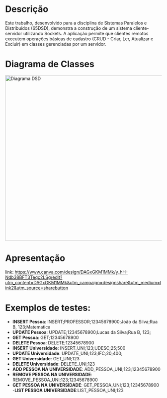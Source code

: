 # Descrição 

Este trabalho, desenvolvido para a disciplina de Sistemas Paralelos e Distribuídos (65DSD), demonstra a construção de um sistema cliente-servidor utilizando Sockets. A aplicação permite que clientes remotos executem operações básicas de cadastro (CRUD - Criar, Ler, Atualizar e Excluir) em classes gerenciadas por um servidor.

# Diagrama de Classes 
<img width="803" height="533" alt="Diagrama DSD" src="https://github.com/user-attachments/assets/826fdb5c-9fbd-481a-9845-230f9cc26fa3" />

# Apresentação
link: https://www.canva.com/design/DAGxGKM1MMk/y_hH-Ndb38BFT3Teqc2LSg/edit?utm_content=DAGxGKM1MMk&utm_campaign=designshare&utm_medium=link2&utm_source=sharebutton

# Exemplos de testes:

- **INSERT Pessoa**: INSERT;PROFESSOR;12345678900;João da Silva;Rua B, 123;Matematica
- **UPDATE Pessoa**: UPDATE;12345678900;Lucas da Silva;Rua B, 123;
- **GET Pessoa**: GET;12345678900
- **DELETE Pessoa**: DELETE;12345678900
- **INSERT Universidade**: INSERT_UNI;123;UDESC;25;500
- **UPDATE Universidade**: UPDATE_UNI;123;IFC;20;400;
- **GET Universidade**: GET_UNI;123
- **DELETE Universidade**: DELETE_UNI;123
- **ADD PESSOA NA UNIVERSIDADE**: ADD_PESSOA_UNI;123;12345678900
- **REMOVE PESSOA NA UNIVERSIDADE**: REMOVE_PESSOA_UNI;123;12345678900
- **GET PESSOA NA UNIVERSIDADE**: GET_PESSOA_UNI;123;12345678900
-**LIST PESSOA UNIVERSIDADE**:LIST_PESSOA_UNI;123
